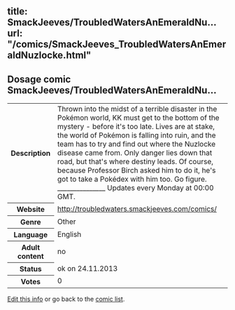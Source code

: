 title: SmackJeeves/TroubledWatersAnEmeraldNu...
url: "/comics/SmackJeeves_TroubledWatersAnEmeraldNuzlocke.html"
---
Dosage comic SmackJeeves/TroubledWatersAnEmeraldNu...
-----------------------------------------

<p id="msg"></p>
<script type="text/javascript">
if (window.location.search === '?edit_info_mail=sent_ok') {
  var elem = document.getElementById("msg");
  elem.innerHTML = 'Edited information sucessfully sent for review, which is usually done daily. Thanks!';
  elem.className = 'ok';
}
</script>
<table class="comicinfo">
<tr>
<th>Description</th><td>Thrown into the midst of a terrible disaster in the Pokémon world, KK must get to the bottom of the mystery - before it's too late. Lives are at stake, the world of Pokémon is falling into ruin, and the team has to try and find out where the Nuzlocke disease came from. Only danger lies down that road, but that's where destiny leads. Of course, because Professor Birch asked him to do it, he's got to take a Pokédex with him too. Go figure. _______________ Updates every Monday at 00:00 GMT.</td>
</tr>
<tr>
<th>Website</th><td><a href="http://troubledwaters.smackjeeves.com/comics/">http://troubledwaters.smackjeeves.com/comics/</a></td>
</tr>
<tr>
<th>Genre</th><td>Other</td>
</tr>
<tr>
<th>Language</th><td>English</td>
</tr>
<tr>
<th>Adult content</th><td>no</td>
</tr>
<tr>
<th>Status</th><td>ok on 24.11.2013</td>
</tr>
<tr>
<th>Votes</th><td>0</td>
</tr>
</table>

[Edit this info](SmackJeeves_TroubledWatersAnEmeraldNuzlocke_edit.html) or go back to the [comic list](../comic-index.html).
